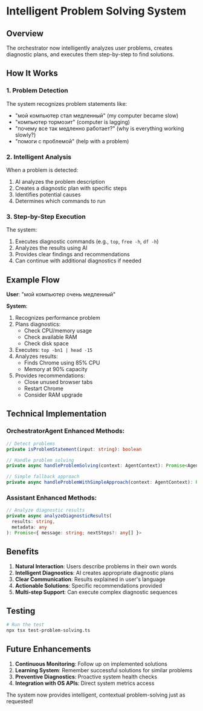# Intelligent Problem Solving System

## Overview
The orchestrator now intelligently analyzes user problems, creates diagnostic plans, and executes them step-by-step to find solutions.

## How It Works

### 1. Problem Detection
The system recognizes problem statements like:
- "мой компьютер стал медленный" (my computer became slow)
- "компьютер тормозит" (computer is lagging)
- "почему все так медленно работает?" (why is everything working slowly?)
- "помоги с проблемой" (help with a problem)

### 2. Intelligent Analysis
When a problem is detected:
1. AI analyzes the problem description
2. Creates a diagnostic plan with specific steps
3. Identifies potential causes
4. Determines which commands to run

### 3. Step-by-Step Execution
The system:
1. Executes diagnostic commands (e.g., `top`, `free -h`, `df -h`)
2. Analyzes the results using AI
3. Provides clear findings and recommendations
4. Can continue with additional diagnostics if needed

## Example Flow

**User**: "мой компьютер очень медленный"

**System**:
1. Recognizes performance problem
2. Plans diagnostics:
   - Check CPU/memory usage
   - Check available RAM
   - Check disk space
3. Executes: `top -bn1 | head -15`
4. Analyzes results:
   - Finds Chrome using 85% CPU
   - Memory at 90% capacity
5. Provides recommendations:
   - Close unused browser tabs
   - Restart Chrome
   - Consider RAM upgrade

## Technical Implementation

### OrchestratorAgent Enhanced Methods:

```typescript
// Detect problems
private isProblemStatement(input: string): boolean

// Handle problem solving
private async handleProblemSolving(context: AgentContext): Promise<AgentResponse>

// Simple fallback approach
private async handleProblemWithSimpleApproach(context: AgentContext): Promise<AgentResponse>
```

### Assistant Enhanced Methods:

```typescript
// Analyze diagnostic results
private async analyzeDiagnosticResults(
  results: string,
  metadata: any
): Promise<{ message: string; nextSteps?: any[] }>
```

## Benefits

1. **Natural Interaction**: Users describe problems in their own words
2. **Intelligent Diagnostics**: AI creates appropriate diagnostic plans
3. **Clear Communication**: Results explained in user's language
4. **Actionable Solutions**: Specific recommendations provided
5. **Multi-step Support**: Can execute complex diagnostic sequences

## Testing

```bash
# Run the test
npx tsx test-problem-solving.ts
```

## Future Enhancements

1. **Continuous Monitoring**: Follow up on implemented solutions
2. **Learning System**: Remember successful solutions for similar problems
3. **Preventive Diagnostics**: Proactive system health checks
4. **Integration with OS APIs**: Direct system metrics access

The system now provides intelligent, contextual problem-solving just as requested!